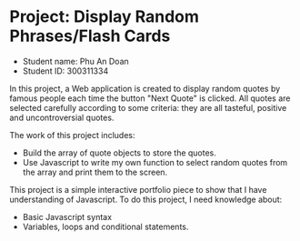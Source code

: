 # Project: Display Random Phrases/Flash Cards

- Student name: Phu An Doan
- Student ID: 300311334

In this project, a Web application is created to display random quotes by famous people each time the button "Next Quote" is clicked. All quotes are selected carefully according to some criteria: they are all tasteful, positive and uncontroversial quotes.

The work of this project includes:
- Build the array of quote objects to store the quotes.
- Use Javascript to write my own function to select random quotes from the array and print them to the screen. 

This project is a simple interactive portfolio piece to show that I have understanding of Javascript. To do this project, I need knowledge about:
- Basic Javascript syntax
- Variables, loops and conditional statements.
